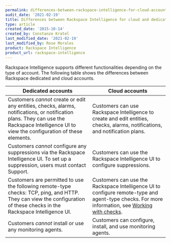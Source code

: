 ```yaml
---
permalink: differences-between-rackspace-intelligence-for-cloud-account-and-dedicated-account/
audit_date: '2021-02-19'
title: Differences between Rackspace Intelligence for cloud and dedicated accounts
type: article
created_date: '2015-10-14'
created_by: Constanze Kratel
last_modified_date: '2021-02-19'
last_modified_by: Rose Morales
product: Rackspace Intelligence
product_url: rackspace-intelligence
---
```


Rackspace Intelligence supports different functionalities depending on the type
of account. The following table shows the differences between Rackspace dedicated and cloud accounts.

| Dedicated accounts | Cloud accounts |
| --- | --- |
| Customers *cannot* create or edit any entities, checks, alarms, notifications, or notification plans. They can use the Rackspace Intelligence UI to view the configuration of these elements. | Customers can use Rackspace Intelligence to create and edit entities, checks, alarms, notifications, and notification plans.                                                                                               |
| Customers *cannot* configure any suppressions via the Rackspace Intelligence UI. To set up a suppression, users must contact Support.                                                         | Customers can use the Rackspace Intelligence UI to configure suppressions.                                                                                                                                                 |
| Customers are permitted to use the following remote-type checks: TCP, ping, and HTTP. They can view the configuration of these checks in the Rackspace Intelligence UI.                          | Customers can use the Rackspace Intelligence UI to configure remote-type and agent-type checks. For more information, see [Working with checks](/support/how-to/working-with-checks). |
| Customers *cannot* install or use any monitoring agents.                                                                                                                                      | Customers can configure, install, and use monitoring agents.                                                                                                                                                               |
